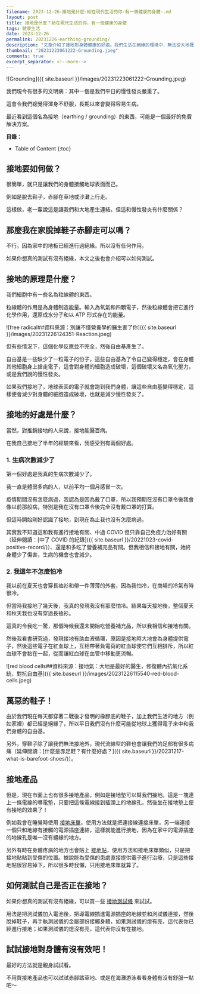 ```yaml
---
filename: 2023-12-26-接地是什麼-給在現代生活的你-有一個健康的身體-.md
layout: post
title: 接地是什麼？給在現代生活的你，有一個健康的身體
tags: 健康生活
date: 2023-12-26
permalink: 20231226-earthing-grounding/
description: "文章介紹了接地對身體健康的好處。我們生活在絕緣的環境中，無法從大地獲得平衡體內電子的能量，易造成慢性發炎。接地能透過提供電子，帶動紅血球流通，減輕發炎並增強免疫力，也讓我減少病患。文中提到利用接地墊或床單，連接電源地線接觸身體即可完成接地，並推介測試儀檢驗效果。"
thumbnail: "20231223061222-Grounding.jpeg"
comments: true
excerpt_separator: <!--more-->
---
```



![Grounding]({{ site.baseurl }}/images/20231223061222-Grounding.jpeg)  

我們現今有很多的文明病：其中一個是我們平日的慢性發炎嚴重了。

這會令我們總覺得渾身不舒服，長期以來會變得容易生病。

最近看到這個名為接地（earthing / grounding）的東西，可能是一個最好的免費解決方案。

<!--more-->

**目錄：**

* Table of Content
{:toc}

## 接地要如何做？

很簡單，就只是讓我們的身體接觸地球表面而己。

例如是脫去鞋子，赤腳在草地或沙灘上行走。

這樣做，老一輩說這是讓我們和大地產生連結。但這和慢性發炎有什麼關係？

## 那麼我在家脫掉鞋子赤腳走可以嗎？

不行。因為家中的地板已經進行過絕緣。所以沒有任何作用。

如果你想真的測試有沒有絕緣，本文之後也會介紹可以如何測試。

## 接地的原理是什麼？

我們細胞中有一些名為粒線體的東西。

粒線體的作用是為身體制造能量。輸入為氧氣和四顆電子，然後粒線體會把它進行化學作用，還原成水分子和以 ATP 形式存在的能量。

![free radical##資料來源：別讓不懂營養學的醫生害了你]({{ site.baseurl }}/images/20231226124351-Reaction.jpeg)  

但有些情況下，這個化學反應並不完全，然後自由基產生了。

自由基是一些缺少了一粒電子的份子，這些自由基為了令自己變得穩定，會在身體其他細胞身上搶走電子，這會對身體的細胞造成破壞，這個破壞又名為氧化壓力，或是我們說的慢性發炎。

如果我們接地了，地球表面的電子就會跑到我們身體，讓這些自由基變得穩定，這樣便會減少對身體的細胞造成破壞，也就是減少慢性發炎了。

## 接地的好處是什麼？

當然，對推銷接地的人來說，接地能醫百病。

在我自己接地了半年的經驗來看，我感受到有兩個好處。

### 1. 生病次數減少了

第一個好處是我真的生病次數減少了。

我一直是體弱多病的人，以前平均一個月感冒一次。

疫情期間沒有怎麼病過，我認為是因為戴了口罩，所以我預期在沒有口罩令後我會像以前那般病，特別是我在沒有口罩令後完全沒有戴口罩的打算。

但這時開始剛好認識了接地，到現在為止我也沒有怎麼病過。

其實我不知道這和我有進行接地有關、中過 COVID 但只靠自己免疫力治好有關（延伸閱讀：[中了 COVID 的紀錄]({{ site.baseurl }}/20221023-covid-positive-record/)）、還是和多吃了營養補充品有關。但我相信和接地有關，始終身體少了傷害，生病的機會也會減少。

### 2. 我這年不怎麼怕冷

我以前在夏天也會穿長裇衫和帶一件薄薄的外套，因為我怕冷，在商場的冷氣有時很冷。

但當時我接地了幾天後，我真的發現我沒有那麼怕冷。結果每天接地後，整個夏天和秋天我也沒有穿過長裇衫。

這真的令我吃一驚，那個時候我還未開始吃營養補充品，所以我相信和接地有關。

然後我看書研究過，發現接地有助血液循環，原因是接地時大地會為身體提供電子，然後這些電子在紅血球上，互相帶著負電荷的紅血球使它們互相排斥，所以紅血球不會黏在一起，從而讓紅血球在血管中移動更流暢。

![red blood cells##資料來源：接地氣：大地是最好的醫生，修復體內抗氧化系統，對抗自由基]({{ site.baseurl }}/images/20231226115540-red-blood-cells.jpeg)  

## 萬惡的鞋子！

由於我們現在每天都穿著二戰後才發明的橡膠底的鞋子，加上我們生活的地方（例如家裡）都已經是絕緣了，所以平日我們沒有什麼可能從地球上獲得電子來中和我們身體的自由基。

另外，穿鞋子除了讓我們無法接地外，現代流線型的鞋也會讓我們的足部有很多病痛（延伸閱讀：[什麼是赤足鞋？有什麼好處？]({{ site.baseurl }}/20231217-what-is-barefoot-shoes/)）。

## 接地產品

但是，現在市面上也有很多接地產品，例如是接地墊可以幫我們接地。這是一塊連上一條電線的導電墊，只要把這條電線接到插頭上的地線孔，然後坐在接地墊上便有接地的效果了！

例如我會在睡覺時使用 [接地床單](https://a.co/d/1AiEVHH)，使用方法就是把連接線連接床單，另一端連接一個只和地線有接觸的電源插座連結，這樣就能進行接地，因為在家中的電源插座的地線孔是唯一沒有絕緣的地方。

另外有時在身體疼病的地方也會貼上 [接地貼](https://a.co/d/7c4IbnF)，使用方法和接地床單類似，只是把接地貼貼到受傷的位置。據說能為受傷的患處直接提供電子進行治療，只是這些接地貼很容易掉下，所以很多時我懶，只用接地床單就算了。
## 如何測試自己是否正在接地？

如果你想真的測試有沒有絕緣，可以買一些 [接地測試儀](https://a.co/d/goQkItf) 來試試。

用法是把測試儀加入電池後，把導電線插進電源插座的地線並和測試儀連接，然後脫掉鞋子，再手執測試儀的金屬部份接觸身體，如果測試儀的燈有亮，這代表你已經進行接地；如果測試儀的燈沒有亮，這代表你沒有在接地。

## 試試接地對身體有沒有效吧！

最好的方法就是親身試試看。

不用買接地產品也可以試試赤腳踏草地、或是在海灘游泳看看身體有沒有舒服一點吧～

<!-- Meta Summary -->
<!--
文章介紹了接地對身體健康的好處。我們生活在絕緣的環境中，無法從大地獲得平衡體內電子的能量，易造成慢性發炎。接地能透過提供電子，帶動紅血球流通，減輕發炎並增強免疫力，也讓我減少病患。文中提到利用接地墊或床單，連接電源地線接觸身體即可完成接地，並推介測試儀檢驗效果。
-->




<!--
- [接地是什麼？給在現代生活的你，有一個健康的身體。]({{ site.baseurl }}/20231226-earthing-grounding/)
-->
